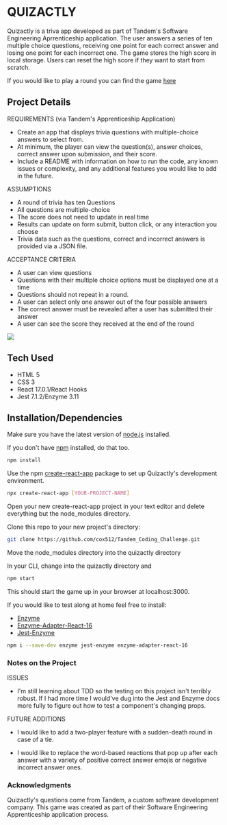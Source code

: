 # QUIZACTLY

Quizactly is a triva app developed as part of Tandem's Software Engineering Aprrenticeship application. The user answers a series of ten multiple choice questions, receiving one point for each correct answer and losing one point for each incorrect one. The game stores the high score in local storage. Users can reset the high score if they want to start from scratch.

If you would like to play a round you can find the game [here](https://quizactly.vercel.app/)

## Project Details
REQUIREMENTS (via Tandem's Apprenticeship Application)
- Create an app that displays trivia questions with multiple-choice answers to select from.
- At minimum, the player can view the
question(s), answer choices, correct answer upon submission, and their score. 
- Include a README with information on how to run the code, any known issues or complexity, and any additional features you would like to add in the future.

ASSUMPTIONS
- A round of trivia has ten Questions
- All questions are multiple-choice
- The score does not need to update in real time
- Results can update on form submit, button click, or any interaction you choose
- Trivia data such as the questions, correct and incorrect answers is provided via a JSON file.

ACCEPTANCE CRITERIA
- A user can view questions
- Questions with their multiple choice options must be displayed one at a time
- Questions should not repeat in a round.
- A user can select only one answer out of the four possible answers
- The correct answer must be revealed after a user has submitted their answer
- A user can see the score they received at the end of the round

![](Quizactly.gif)

## Tech Used
- HTML 5
- CSS 3
- React 17.0.1/React Hooks
- Jest 7.1.2/Enzyme 3.11

## Installation/Dependencies

Make sure you have the latest version of [node.js](https://nodejs.org/en/) installed.

If you don't have [npm](https://www.npmjs.com/) installed, do that too.
```bash
npm install
```

Use the npm [create-react-app](https://github.com/facebook/create-react-app) package to set up Quizactly's development environment.

```bash
npx create-react-app [YOUR-PROJECT-NAME]
```
Open your new create-react-app project in your text editor and delete everything but the node_modules directory.

Clone this repo to your new project's directory:
```bash
git clone https://github.com/cox512/Tandem_Coding_Challenge.git
```

Move the node_modules directory into the quizactly directory

In your CLI, change into the quizactly directory and 
```bash
npm start
```

This should start the game up in your browser at localhost:3000.

If you would like to test along at home feel free to install: 
- [Enzyme](https://www.npmjs.com/package/enzyme)
- [Enzyme-Adapter-React-16](https://www.npmjs.com/package/enzyme-adapter-react-16)
- [Jest-Enzyme](https://www.npmjs.com/package/jest-enzyme)
```bash
npm i --save-dev enzyme jest-enzyme enzyme-adapter-react-16
```

### Notes on the Project
ISSUES

- I'm still learning about TDD so the testing on this project isn't terribly robust. If I had more time I would've dug into the Jest and Enzyme docs more fully to figure out how to test a component's changing props.

FUTURE ADDITIONS

- I would like to add a two-player feature with a sudden-death round in case of a tie.

- I would like to replace the word-based reactions that pop up after each answer with a variety of positive correct answer emojis or negative incorrect answer ones.

### Acknowledgments

Quizactly's questions come from Tandem, a custom software development company. This game was created as part of their Software Engineering Apprenticeship application process.